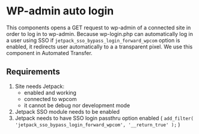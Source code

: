 # WP-admin auto login

This components opens a GET request to wp-admin of a connected site in order to log in to wp-admin.
Because wp-login.php can automatically log in a user using SSO if `jetpack_sso_bypass_login_forward_wpcom` option is enabled, it redirects user automatically
to a a transparent pixel.
We use this component in Automated Transfer.

## Requirements

1. Site needs Jetpack:
   - enabled and working
   - connected to wpcom
   - it cannot be debug nor development mode
2. Jetpack SSO module needs to be enabled
3. Jetpack needs to have SSO login passthru option enabled ( `add_filter( 'jetpack_sso_bypass_login_forward_wpcom', '__return_true' );` )
